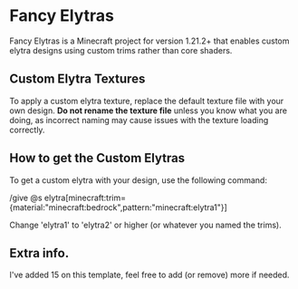 # Fancy Elytras

Fancy Elytras is a Minecraft project for version 1.21.2+ that enables custom elytra designs using custom trims rather than core shaders.

## Custom Elytra Textures

To apply a custom elytra texture, replace the default texture file with your own design. **Do not rename the texture file** unless you know what you are doing, as incorrect naming may cause issues with the texture loading correctly.

## How to get the Custom Elytras

To get a custom elytra with your design, use the following command:

/give @s elytra[minecraft:trim={material:"minecraft:bedrock",pattern:"minecraft:elytra1"}]

Change 'elytra1' to 'elytra2' or higher (or whatever you named the trims).
## Extra info.

I've added 15 on this template, feel free to add (or remove) more if needed.
